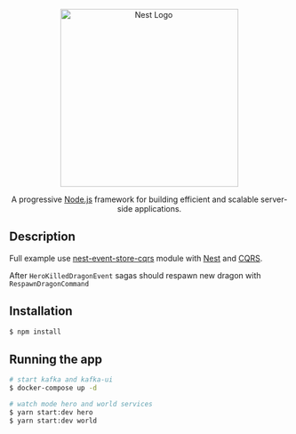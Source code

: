 <p align="center">
  <a href="http://nestjs.com/" target="blank"><img src="https://nestjs.com/img/logo_text.svg" width="320" alt="Nest Logo" /></a>
</p>

[circleci-image]: https://img.shields.io/circleci/build/github/nestjs/nest/master?token=abc123def456
[circleci-url]: https://circleci.com/gh/nestjs/nest

  <p align="center">A progressive <a href="http://nodejs.org" target="_blank">Node.js</a> framework for building efficient and scalable server-side applications.</p>
   
## Description


Full example use [nest-event-store-cqrs](https://github.com/woodroow/nestjs-event-store-cqrs-example) module with [Nest](https://github.com/kamilmysliwiec/nest) and [CQRS](https://github.com/nestjs/cqrs).


After `HeroKilledDragonEvent` sagas should respawn new dragon with `RespawnDragonCommand`
## Installation

```bash
$ npm install
```

## Running the app

```bash
# start kafka and kafka-ui
$ docker-compose up -d

# watch mode hero and world services
$ yarn start:dev hero
$ yarn start:dev world
```
